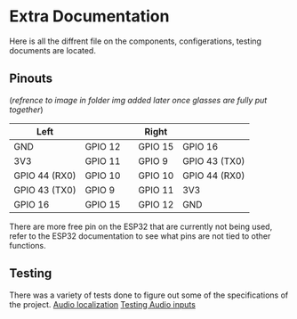 # Extra Documentation

Here is all the diffrent file on the components, configerations, testing documents are located.

## Pinouts

(*refrence to image in folder img added later once glasses are fully put together*)

|Left| | |Right| |
| ------------- | ------- | - | ------- | ------------- |
| GND | GPIO 12 | | GPIO 15 | GPIO 16 |
| 3V3 | GPIO 11| | GPIO 9| GPIO 43 (TX0) | 
| GPIO 44 (RX0) | GPIO 10 | | GPIO 10 | GPIO 44 (RX0) | 
| GPIO 43 (TX0) | GPIO 9| | GPIO 11 | 3V3 |
| GPIO 16 | GPIO 15 | | GPIO 12 | GND |

There are more free pin on the ESP32 that are currently not being used, refer to the ESP32 documentation to see what pins are not tied to other functions. 

## Testing 
There was a variety of tests done to figure out some of the specifications of the project. 
[Audio localization](/Extra%20Documentation/Audio%20localization.md)
[Testing Audio inputs](/Extra%20Documentation/Tesing%20Audio%20inputs.md)